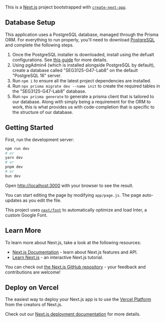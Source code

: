 This is a [Next.js](https://nextjs.org/) project bootstrapped with [`create-next-app`](https://github.com/vercel/next.js/tree/canary/packages/create-next-app).

## Database Setup

This application uses a PostgreSQL database, managed through the Prisma ORM. For everything to run properly, you'll need to download [PostgreSQL](https://www.postgresql.org/) and complete the following steps.

1. Once the PostgreSQL installer is downloaded, install using the defualt configurations. See [this guide](https://www.prisma.io/dataguide/postgresql/setting-up-a-local-postgresql-database#setting-up-postgresql-on-windows) for more details.
2. Using pgAdmin4 (which is installed alongside PostgreSQL by default), create a database called "SEG3125-G47-Lab8" on the default "PostgreSQL 16" server.
3. Run `npm i` to ensure all the latest project dependencies are installed.
4. Run `npx prisma migrate dev --name init` to create the required tables in the "SEG3125-G47-Lab8" database.
5. Run `npx prisma generate` to generate a prisma client that is tailored to our database. Along with simply being a requirement for the ORM to work, this is what provides us with code-completion that is specific to the structure of our database.

## Getting Started

First, run the development server:

```bash
npm run dev
# or
yarn dev
# or
pnpm dev
# or
bun dev
```

Open [http://localhost:3000](http://localhost:3000) with your browser to see the result.

You can start editing the page by modifying `app/page.js`. The page auto-updates as you edit the file.

This project uses [`next/font`](https://nextjs.org/docs/basic-features/font-optimization) to automatically optimize and load Inter, a custom Google Font.

## Learn More

To learn more about Next.js, take a look at the following resources:

- [Next.js Documentation](https://nextjs.org/docs) - learn about Next.js features and API.
- [Learn Next.js](https://nextjs.org/learn) - an interactive Next.js tutorial.

You can check out [the Next.js GitHub repository](https://github.com/vercel/next.js/) - your feedback and contributions are welcome!

## Deploy on Vercel

The easiest way to deploy your Next.js app is to use the [Vercel Platform](https://vercel.com/new?utm_medium=default-template&filter=next.js&utm_source=create-next-app&utm_campaign=create-next-app-readme) from the creators of Next.js.

Check out our [Next.js deployment documentation](https://nextjs.org/docs/deployment) for more details.
